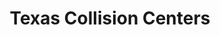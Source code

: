 ---
title: "Texas Collision Centers"
url: /dallas/texas-collision-centers-peeler-street/
shop: car repair
---